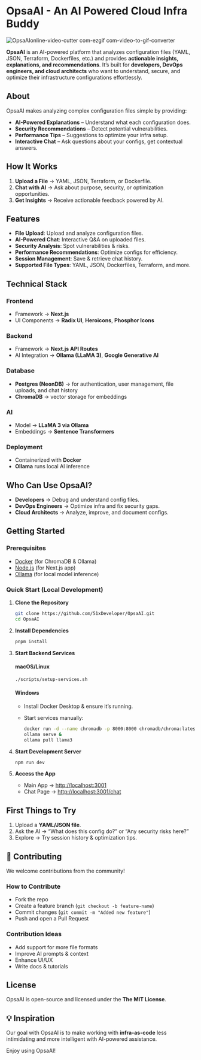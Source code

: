 # OpsaAI - An AI Powered Cloud Infra Buddy

![OpsaAIonline-video-cutter com-ezgif com-video-to-gif-converter](https://github.com/user-attachments/assets/238e4d14-001c-4c46-9475-9224b43073a5)


**OpsaAI** is an AI-powered platform that analyzes configuration files (YAML, JSON, Terraform, Dockerfiles, etc.) and provides **actionable insights, explanations, and recommendations**.
It’s built for **developers, DevOps engineers, and cloud architects** who want to understand, secure, and optimize their infrastructure configurations effortlessly.

## About

OpsaAI makes analyzing complex configuration files simple by providing:

* **AI-Powered Explanations** – Understand what each configuration does.
* **Security Recommendations** – Detect potential vulnerabilities.
* **Performance Tips** – Suggestions to optimize your infra setup.
* **Interactive Chat** – Ask questions about your configs, get contextual answers.

## How It Works

1. **Upload a File** → YAML, JSON, Terraform, or Dockerfile.
2. **Chat with AI** → Ask about purpose, security, or optimization opportunities.
3. **Get Insights** → Receive actionable feedback powered by AI.

## Features

* **File Upload**: Upload and analyze configuration files.
* **AI-Powered Chat**: Interactive Q&A on uploaded files.
* **Security Analysis**: Spot vulnerabilities & risks.
* **Performance Recommendations**: Optimize configs for efficiency.
* **Session Management**: Save & retrieve chat history.
* **Supported File Types**: YAML, JSON, Dockerfiles, Terraform, and more.

## Technical Stack

### **Frontend**

* Framework → **Next.js**
* UI Components → **Radix UI**, **Heroicons**, **Phosphor Icons**

### **Backend**

* Framework → **Next.js API Routes**
* AI Integration → **Ollama (LLaMA 3)**, **Google Generative AI**

### **Database**

* **Postgres (NeonDB)** → for authentication, user management, file uploads, and chat history
* **ChromaDB** → vector storage for embeddings

### **AI**

* Model → **LLaMA 3 via Ollama**
* Embeddings → **Sentence Transformers**

### **Deployment**

* Containerized with **Docker**
* **Ollama** runs local AI inference

## Who Can Use OpsaAI?

* **Developers** → Debug and understand config files.
* **DevOps Engineers** → Optimize infra and fix security gaps.
* **Cloud Architects** → Analyze, improve, and document configs.

## Getting Started

### Prerequisites

* [Docker](https://www.docker.com/) (for ChromaDB & Ollama)
* [Node.js](https://nodejs.org/) (for Next.js app)
* [Ollama](https://ollama.ai/) (for local model inference)

### Quick Start (Local Development)

1. **Clone the Repository**

   ```bash
   git clone https://github.com/51xDeveloper/OpsaAI.git
   cd OpsaAI
   ```

2. **Install Dependencies**

   ```bash
   pnpm install
   ```

3. **Start Backend Services**

   #### macOS/Linux

   ```bash
   ./scripts/setup-services.sh
   ```

   #### Windows

   * Install Docker Desktop & ensure it’s running.
   * Start services manually:

     ```bash
     docker run -d --name chromadb -p 8000:8000 chromadb/chroma:latest
     ollama serve &
     ollama pull llama3
     ```

4. **Start Development Server**

   ```bash
   npm run dev
   ```

5. **Access the App**

   * Main App → [http://localhost:3001](http://localhost:3001)
   * Chat Page → [http://localhost:3001/chat](http://localhost:3001/chat)


## First Things to Try

1. Upload a **YAML/JSON file**.
2. Ask the AI → “What does this config do?” or “Any security risks here?”
3. Explore → Try session history & optimization tips.

## 🤝 Contributing

We welcome contributions from the community! 

### How to Contribute

* Fork the repo
* Create a feature branch (`git checkout -b feature-name`)
* Commit changes (`git commit -m "Added new feature"`)
* Push and open a Pull Request

### Contribution Ideas

* Add support for more file formats
* Improve AI prompts & context
* Enhance UI/UX
* Write docs & tutorials

## License

OpsaAI is open-source and licensed under the **The MIT License**.


## 💡 Inspiration

Our goal with OpsaAI is to make working with **infra-as-code** less intimidating and more intelligent with AI-powered assistance.

Enjoy using OpsaAI! 
